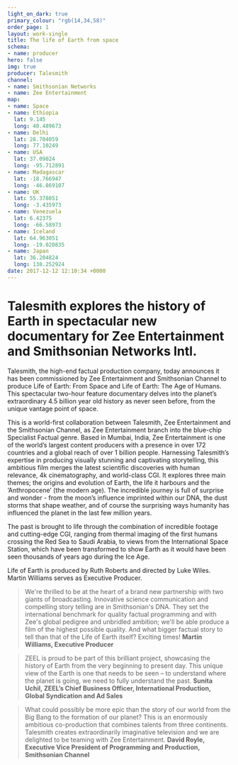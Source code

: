 ```yaml
---
light_on_dark: true
primary_colour: "rgb(14,34,58)"
order_page: 1
layout: work-single
title: The life of Earth from space
schema:
- name: producer
hero: false
img: true
producer: Talesmith
channel:
- name: Smithsonian Networks
- name: Zee Entertainment
map:
- name: Space
- name: Ethiopia
  lat: 9.145
  long: 40.489673
- name: Delhi
  lat: 28.704059
  long: 77.10249
- name: USA
  lat: 37.09024
  long: -95.712891
- name: Madagascar
  lat: -18.766947
  long: -46.869107
- name: UK
  lat: 55.378051
  long: -3.435973
- name: Venezuela
  lat: 6.42375
  long: -66.58973
- name: Iceland
  lat: 64.963051
  long: -19.020835
- name: Japan
  lat: 36.204824
  long: 138.252924
date: 2017-12-12 12:10:34 +0000
---
```

# Talesmith explores the history of Earth in spectacular new documentary for Zee Entertainment and Smithsonian Networks Intl.

Talesmith, the high-end factual production company, today announces it has been commissioned by Zee Entertainment and Smithsonian Channel to produce Life of Earth: From Space and Life of Earth: The Age of Humans. This spectacular two-hour feature documentary delves into the planet’s extraordinary 4.5 billion year old history as never seen before, from the unique vantage point of space.

This is a world-first collaboration between Talesmith, Zee Entertainment and the Smithsonian Channel, as Zee Entertainment branch into the blue-chip Specialist Factual genre. Based in Mumbai, India, Zee Entertainment is one of the world’s largest content producers with a presence in over 172 countries and a global reach of over 1 billion people. Harnessing Talesmith’s expertise in producing visually stunning and captivating storytelling, this ambitious film merges the latest scientific discoveries with human relevance, 4k cinematography, and world-class CGI. It explores three main themes; the origins and evolution of Earth, the life it harbours and the ‘Anthropocene’ (the modern age). The incredible journey is full of surprise and wonder - from the moon’s influence imprinted within our DNA, the dust storms that shape weather, and of course the surprising ways humanity has influenced the planet in the last few million years.

The past is brought to life through the combination of incredible footage and cutting-edge CGI, ranging from thermal imaging of the first humans crossing the Red Sea to Saudi Arabia, to views from the International Space Station, which have been transformed to show Earth as it would have been seen thousands of years ago during the Ice Age.

Life of Earth is produced by Ruth Roberts and directed by Luke Wiles. Martin Williams serves as Executive Producer.

> We're thrilled to be at the heart of a brand new partnership with two giants of broadcasting.  Innovative science communication and compelling story telling are in Smithsonian's DNA. They set the international benchmark for quality factual programming and with Zee's global pedigree and unbridled ambition; we'll be able produce a film of the highest possible quality.  And what bigger factual story to tell than that of the Life of Earth itself? Exciting times!
> **Martin Williams, Executive Producer**

> ZEEL is proud to be part of this brilliant project, showcasing the history of Earth from the very beginning to present day. This unique view of the Earth is one that needs to be seen – to understand where the planet is going, we need to fully understand the past.
> **Sunita Uchil, ZEEL’s Chief Business Officer, International Production, Global Syndication and Ad Sales**

> What could possibly be more epic than the story of our world from the Big Bang to the formation of our planet? This is an enormously ambitious co-production that combines talents from three continents. Talesmith creates extraordinarily imaginative television and we are delighted to be teaming with Zee Entertainment.
> **David Royle, Executive Vice President of Programming and Production, Smithsonian Channel**
